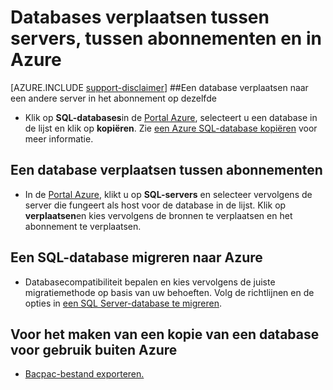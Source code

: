 <properties
    pageTitle="Databases verplaatsen tussen servers, tussen abonnementen en in Azure."
    description="Snelle stappen te kopiëren, verplaatsen en gegevens en databases in Azure SQL-Database migreren."
    services="sql-database"
    documentationCenter=""
    authors="v-shysun"
    manager="felixwu"
    editor=""/>

<tags
    ms.service="sql-database"
    ms.workload="data-management"
    ms.tgt_pltfrm="na"
    ms.devlang="na"
    ms.topic="article"
    ms.date="09/13/2016"
    ms.author="v-shysun"/>

# <a name="move-databases-between-servers-between-subscriptions-and-in-and-out-of-azure"></a>Databases verplaatsen tussen servers, tussen abonnementen en in Azure

[AZURE.INCLUDE [support-disclaimer](../../includes/support-disclaimer.md)]
##<a name="to-move-a-database-to-a-different-server-in-the-same-subscription"></a>Een database verplaatsen naar een andere server in het abonnement op dezelfde
- Klik op **SQL-databases**in de [Portal Azure](https://portal.azure.com), selecteert u een database in de lijst en klik op **kopiëren**. Zie [een Azure SQL-database kopiëren](sql-database-copy.md) voor meer informatie.

## <a name="to-move-a-database-between-subscriptions"></a>Een database verplaatsen tussen abonnementen
- In de [Portal Azure](https://portal.azure.com), klikt u op **SQL-servers** en selecteer vervolgens de server die fungeert als host voor de database in de lijst. Klik op **verplaatsen**en kies vervolgens de bronnen te verplaatsen en het abonnement te verplaatsen.

## <a name="to-migrate-a-sql-database-into-azure"></a>Een SQL-database migreren naar Azure
- Databasecompatibiliteit bepalen en kies vervolgens de juiste migratiemethode op basis van uw behoeften. Volg de richtlijnen en de opties in [een SQL Server-database te migreren](sql-database-cloud-migrate.md).

## <a name="to-create-a-copy-of-a-database-for-use-outside-of-azure"></a>Voor het maken van een kopie van een database voor gebruik buiten Azure
- [Bacpac-bestand exporteren.](sql-database-export.md)
